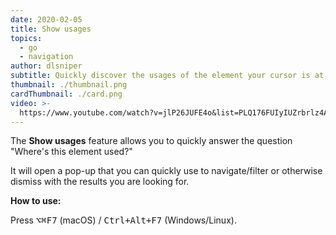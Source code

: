 ```yaml
---
date: 2020-02-05
title: Show usages
topics:
  - go
  - navigation
author: dlsniper
subtitle: Quickly discover the usages of the element your cursor is at
thumbnail: ./thumbnail.png
cardThumbnail: ./card.png
video: >-
  https://www.youtube.com/watch?v=jlP26JUFE4o&list=PLQ176FUIyIUZrbrlz4AY1V8VzBJKZyVlW&index=152
---
```


The **Show usages** feature allows you to quickly answer the question "Where's this element used?"

It will open a pop-up that you can quickly use to navigate/filter or otherwise dismiss with the results you are looking for.

**How to use:**

Press <kbd>⌥⌘F7</kbd> (macOS) / <kbd>Ctrl+Alt+F7</kbd> (Windows/Linux).
